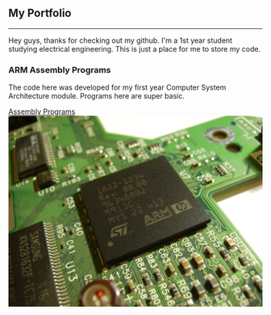 ## My Portfolio

---
Hey guys, thanks for checking out my github. I'm a 1st year student studying electrical engineering. This is just a place for me to store my code.

### ARM Assembly Programs
The code here was developed for my first year Computer System Architecture module.
Programs here are super basic.

[Assembly Programs](https://github.com/hadefuwa/ARM-Assembly)
<img src="images/ARM.jpeg?raw=true"/>
